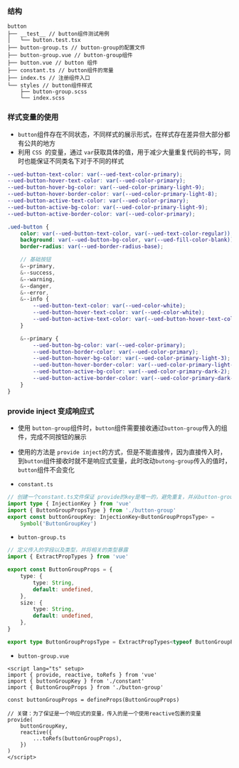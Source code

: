 ### 结构

```
button
├── __test__ // button组件测试用例
│   └── button.test.tsx
├── button-group.ts // button-group的配置文件
├── button-group.vue // button-group组件
├── button.vue // button 组件
├── constant.ts // button组件的常量
├── index.ts // 注册组件入口
└── styles // button组件样式
    ├── button-group.scss
    └── index.scss
```

### 样式变量的使用

- `button`组件存在不同状态，不同样式的展示形式，在样式存在差异但大部分都有公共的地方
- 利用 `CSS `的变量，通过 `var`获取具体的值，用于减少大量重复代码的书写，同时也能保证不同类名下对于不同的样式

```scss
--ued-button-text-color: var(--ued-text-color-primary);
--ued-button-hover-text-color: var(--ued-color-primary);
--ued-button-hover-bg-color: var(--ued-color-primary-light-9);
--ued-button-hover-border-color: var(--ued-color-primary-light-8);
--ued-button-active-text-color: var(--ued-color-primary);
--ued-button-active-bg-color: var(--ued-color-primary-light-9);
--ued-button-active-border-color: var(--ued-color-primary);

.ued-button {
	color: var(--ued-button-text-color, var(--ued-text-color-regular));
	background: var(--ued-button-bg-color, var(--ued-fill-color-blank));
	border-radius: var(--ued-border-radius-base);

	// 基础按钮
	&--primary,
	&--success,
	&--warning,
	&--danger,
	&--error,
	&--info {
		--ued-button-text-color: var(--ued-color-white);
		--ued-button-hover-text-color: var(--ued-color-white);
		--ued-button-active-text-color: var(--ued-button-hover-text-color);
	}

	&--primary {
		--ued-button-bg-color: var(--ued-color-primary);
		--ued-button-border-color: var(--ued-color-primary);
		--ued-button-hover-bg-color: var(--ued-color-primary-light-3);
		--ued-button-hover-border-color: var(--ued-color-primary-light-3);
		--ued-button-active-bg-color: var(--ued-color-primary-dark-2);
		--ued-button-active-border-color: var(--ued-color-primary-dark-2);
	}
}
```

### provide inject 变成响应式

- 使用 `button-group`组件时，`button`组件需要接收通过`button-group`传入的组件，完成不同按钮的展示
- 使用的方法是 `provide inject`的方式，但是不能直接传，因为直接传入时，到`button`组件接收时就不是响应式变量，此时改动`butong-group`传入的值时，`button`组件不会变化

- `constant.ts`

```ts
// 创建一个constant.ts文件保证 provide的key是唯一的，避免重复，并从button-group.ts中拿到传入的类型，完成传入的类型声明限制
import type { InjectionKey } from 'vue'
import { ButtonGroupPropsType } from './button-group'
export const buttonGroupKey: InjectionKey<ButtonGroupPropsType> =
	Symbol('ButtonGroupKey')
```

- `button-group.ts`

```ts
// 定义传入的字段以及类型，并将相关的类型暴露
import { ExtractPropTypes } from 'vue'

export const ButtonGroupProps = {
	type: {
		type: String,
		default: undefined,
	},
	size: {
		type: String,
		default: undefined,
	},
}

export type ButtonGroupPropsType = ExtractPropTypes<typeof ButtonGroupProps>
```

- `button-group.vue`

```vue
<script lang="ts" setup>
import { provide, reactive, toRefs } from 'vue'
import { buttonGroupKey } from './constant'
import { ButtonGroupProps } from './button-group'

const buttonGroupProps = defineProps(ButtonGroupProps)

// 关键：为了保证是一个响应式的变量，传入的是一个使用reactive包裹的变量
provide(
	buttonGroupKey,
	reactive({
		...toRefs(buttonGroupProps),
	})
)
</script>
```

